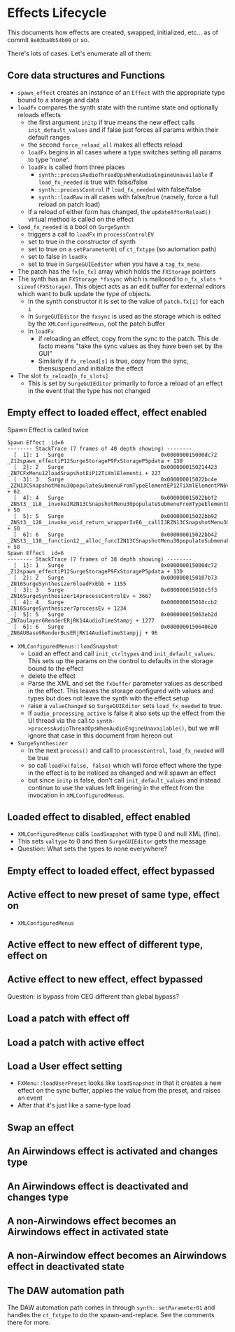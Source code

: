 # Effects Lifecycle

This documents how effects are created, swapped, initialized, etc... as of commit `8e03ba0b54b09` or so. 

There's lots of cases. Let's enumerate all of them:

## Core data structures and Functions

* `spawn_effect` creates an instance of an `Effect` with the appropriate type bound to a storage and data
* `loadFx` compares the synth state with the runtime state and optionally reloads effects
    * the first argument `initp` if true means the new effect calls `init_default_values` and if false
      just forces all params within their default ranges
    * the second `force_reload_all` makes all effects reload
    * `loadFx` begins in all cases where a type switches setting all params to type 'none'.
    * `loadFx` is called from three places
        * `synth::processAudioThreadOpsWhenAudioEngineUnavailable` if `load_fx_needed` is true with false/false
        * `synth::processControl` if `load_fx_needed` with false/false
        * `synth::loadRaw` in all cases with false/true (namely, force a full reload on patch load)
    * If a reload of either form has changed, the `updateAfterReload()` virtual method is called on the effect
* `load_fx_needed` is a bool on `SurgeSynth`
    * triggers a call to `loadFx` in `processControlEV`
    * set to true in the constructor of synth
    * set to true on a `setParameter01` of `ct_fxtype` (so automation path)
    * set to false in `loadFx`
    * set to true in `SurgeGUIEeditor` when you have a `tag_fx_menu`
* The patch has the `fx[n_fx]` array which holds the `FXStorage` pointers
* The synth has an `FXStorage *fxsync` which is malloced to `n_fx_slots * sizeof(FXStorage)`. This
  object acts as an edit buffer for external editors which want to bulk update the type of objects.
  * In the synth constructor it is set to the value of `patch.fx[i]` for each `i`
  * In `SurgeGUIEditor` the `fxsync` is used as the storage which is edited by the `XMLConfiguredMenus`, not
    the patch buffer
  * In `loadFx`
     * if reloading an effect, copy from the sync to the patch. This de facto means "take the sync values as
        they have been set by the GUI"
     * Similarly if `fx_reload[s]` is true, copy from the sync, thensuspend and initialize the effect
* The slot `fx_reload[n_fx_slots]`
  * This is set by `SurgeGUIEditor` primarily to force a reload of an effect in the event that the type has not changed

## Empty effect to loaded effect, effect enabled

Spawn Effect is called twice

```
Spawn Effect  id=6
-------- StackTrace (7 frames of 40 depth showing) --------
  [  1]: 1   Surge                               0x000000015000dc72 _Z12spawn_effectiP12SurgeStorageP9FxStorageP5pdata + 130
  [  2]: 2   Surge                               0x0000000150214423 _ZN7CFxMenu12loadSnapshotEiP12TiXmlElementi + 227
  [  3]: 3   Surge                               0x000000015022bc4e _ZZN13CSnapshotMenu30populateSubmenuFromTypeElementEP12TiXmlElementPN6VSTGUI11COptionMenuERiS5_RKlS5_ENK3$_0clEPNS2_16CCommandMenuItemE + 62
  [  4]: 4   Surge                               0x000000015022bbf2 _ZNSt3__1L8__invokeIRZN13CSnapshotMenu30populateSubmenuFromTypeElementEP12TiXmlElementPN6VSTGUI11COptionMenuERiS7_RKlS7_E3$_0JPNS4_16CCommandMenuItemEEEEDTclclsr3std3__1E7forwardIT_Efp_Espclsr3std3__1E7forwardIT0_Efp0_EEEOSE_DpOSF_ + 50
  [  5]: 5   Surge                               0x000000015022bb92 _ZNSt3__128__invoke_void_return_wrapperIvE6__callIJRZN13CSnapshotMenu30populateSubmenuFromTypeElementEP12TiXmlElementPN6VSTGUI11COptionMenuERiS9_RKlS9_E3$_0PNS6_16CCommandMenuItemEEEEvDpOT_ + 50
  [  6]: 6   Surge                               0x000000015022bb42 _ZNSt3__110__function12__alloc_funcIZN13CSnapshotMenu30populateSubmenuFromTypeElementEP12TiXmlElementPN6VSTGUI11COptionMenuERiS8_RKlS8_E3$_0NS_9allocatorISB_EEFvPNS5_16CCommandMenuItemEEEclEOSF_ + 50
Spawn Effect  id=6
-------- StackTrace (7 frames of 38 depth showing) --------
  [  1]: 1   Surge                               0x000000015000dc72 _Z12spawn_effectiP12SurgeStorageP9FxStorageP5pdata + 130
  [  2]: 2   Surge                               0x0000000150107b73 _ZN16SurgeSynthesizer6loadFxEbb + 1155
  [  3]: 3   Surge                               0x000000015010c5f3 _ZN16SurgeSynthesizer14processControlEv + 3667
  [  4]: 4   Surge                               0x000000015010ccb2 _ZN16SurgeSynthesizer7processEv + 1234
  [  5]: 5   Surge                               0x000000015063eb2d _ZN7aulayer6RenderERjRK14AudioTimeStampj + 1277
  [  6]: 6   Surge                               0x0000000150640620 _ZN6AUBase9RenderBusERjRK14AudioTimeStampjj + 96
```

* `XMLConfiguredMenus::loadSnapshot`
    * Load an effect and call `init_ctrltypes` and `init_default_values`. This sets up the params on the control to defaults
      in the storage bound to the effect
    * delete the effect
    * Parse the XML and set the `fxbuffer` parameter values as described in the effect. This leaves the storage configured with
       values and types but does not leave the synth with the effect setup
    * raise a `valueChanged` so `SurgeGUIEditor` sets `load_fx_needed` to true. 
    * If `audio_processing_active` is false it also sets up the effect from the UI thread via the
      call to `synth->processAudioThreadOpsWhenAudioEngineUnavailable()`, but we will ignore that case in this document
      from hereon out
* `SurgeSynthesizer`
    * In the next `process()` and call to `processControl`, `load_fx_needed` will be true
    * so call `loadFx(false, false)` which will force effect where the type in the effect is to be noticed as
      changed and will spawn an effect
    * but since `initp` is false, don't call `init_default_values` and instead continue to use the values
      left lingering in the effect from the invocation in `XMLConfiguredMenus`.
    
## Loaded effect to disabled, effect enabled

* `XMLConfiguredMenus` calls `loadSnapshot` with type 0 and null XML (fine).
* This sets `valtype` to 0 and then `SurgeGUIEditor` gets the message
* Question: What sets the types to none everywhere?

## Empty effect to loaded effect, effect bypassed

## Active effect to new preset of same type, effect on

* `XMLConfiguredMenus`

## Active effect to new effect of different type, effect on

## Active effect to new effect, effect bypassed

Question: is bypass from CEG different than global bypass?

## Load a patch with effect off

## Load a patch with active effect

## Load a User effect setting

* `FXMenu::loadUserPreset` looks like `loadSnapshot` in that it creates a new effect on the sync buffer, applies the value
  from the preset, and raises an event
* After that it's just like a same-type load

## Swap an effect

## An Airwindows effect is activated and changes type

## An Airwindows effect is deactivated and changes type

## A non-Airwindows effect becomes an Airwindows effect in activated state

## A non-Airwindow effect becomes an Airwindows effect in deactivated state

## The DAW automation path

The DAW automation path comes in through `synth::setParameter01` and handles the `ct_fxtype` to do the spawn-and-replace.
See the comments there for more.